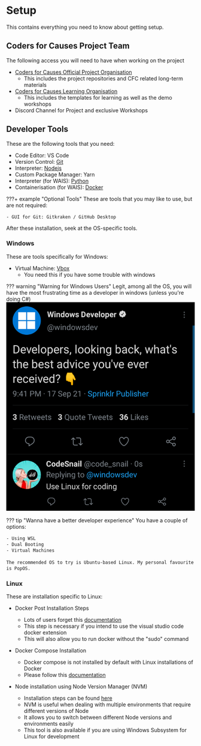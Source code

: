 # Setup
This contains everything you need to know about getting setup.

## Coders for Causes Project Team

The following access you will need to have when working on the project

- [Coders for Causes Official Project Organisation](https://github.com/codersforcauses)
    - This includes the project repositories and CFC related long-term materials
- [Coders for Causes Learning Organisation](https://github.com/CodersforLearning)
    - This includes the templates for learning as well as the demo workshops
- Discord Channel for Project and exclusive Workshops

## Developer Tools

These are the following tools that you need:

- Code Editor: VS Code
- Version Control: [Git](https://git-scm.com/downloads)
- Interpreter: [Nodejs](https://nodejs.org/en/download/)
- Custom Package Manager: Yarn
- Interpreter (for WAIS): [Python](https://www.python.org/downloads/)
- Containerisation (for WAIS): [Docker](https://docs.docker.com/get-docker/)

???+ example "Optional Tools"
    These are tools that you may like to use, but are not required:

    - GUI for Git: Gitkraken / GitHub Desktop

After these installation, seek at the OS-specific tools.

### Windows
These are tools specifically for Windows:

- Virtual Machine: [Vbox](https://www.virtualbox.org/wiki/Downloads)
    - You need this if you have some trouble with windows

??? warning "Warning for Windows Users"
    Legit, among all the OS, you will have the most frustrating time as a developer in windows (unless you're doing C#)
    ![windows](./images/windows.png)

??? tip "Wanna have a better developer experience"
    You have a couple of options:

    - Using WSL
    - Dual Booting
    - Virtual Machines

    The recommended OS to try is Ubuntu-based Linux. My personal favourite is PopOS.
    

### Linux

These are installation specific to Linux:

- Docker Post Installation Steps
    - Lots of users forget this [documentation](https://docs.docker.com/engine/install/linux-postinstall/)
    - This step is necessary if you intend to use the visual studio code docker extension
    - This will also allow you to run docker without the "sudo" command

- Docker Compose Installation
    - Docker compose is not installed by default with Linux installations of Docker
    - Please follow this [documentation](https://docs.docker.com/compose/install/)

- Node installation using Node Version Manager (NVM)
    - Installation steps can be found [here](https://github.com/nvm-sh/nvm#installing-and-updating)
    - NVM is useful when dealing with multiple environments that require different versions of Node
    - It allows you to switch between different Node versions and environments easily
    - This tool is also available if you are using Windows Subsystem for Linux for development
